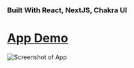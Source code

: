 

### Built With React, NextJS, Chakra UI



# [App Demo](https://github-user-finder-yt.vercel.app/)

![Screenshot of App](https://i.ibb.co/pxpdkGm/2.png)
